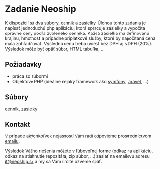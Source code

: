# Zadanie Neoship

K dispozícií sú dva súbory, [cennik](https://github.com/neoship/homework/blob/master/cennik.xlsx) a [zasielky](https://github.com/neoship/homework/blob/master/zasielky.xlsx). Úlohou tohto zadania je napísať jednoduchú php aplikáciu, ktorá spracuje zásielky a vypočíta správne ceny podľa zvoleného cenníka. Každá zásielka ma definovanú krajinu, hmotnosť a prípadne príplatkové služby, ktoré by napočítaná cena mala zohľadňovať. Výslednú cenu treba uviesť bez DPH aj s DPH (20%). Výsledok môže byť opäť súbor, HTML tabuľka, ... 

## Požiadavky

- práca so súbormi
- Objektové PHP (ideálne nejaký framework ako [symfony](https://symfony.com/), [laravel](https://laravel.com/), ...)


## Súbory

[cennik](https://github.com/neoship/homework/blob/master/cennik.xlsx), [zasielky](https://github.com/neoship/homework/blob/master/zasielky.xlsx)

## Kontakt

V prípade akýchkoľvek nejasností Vám radi odpovieme prostredníctvom [emailu](mailto:bris@neoship.sk).

Výsledok Vášho riešenia môžete v ľúbovoľnej forme (odkaz  na aplikáciu, odkaz na stiahnutie repozitára, zip súbor, ...) zaslať na emailovu adresu [it@neoship.sk](mailto:it@neoship.sk) a my sa Vám úrčite ozveme späť.
